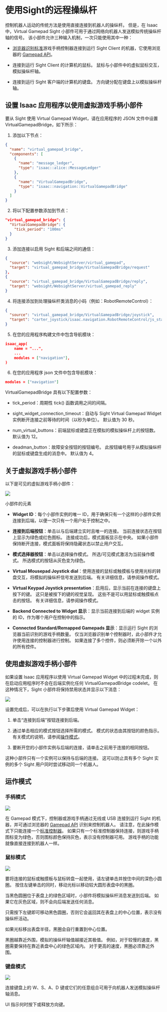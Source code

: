 # 使用Sight的远程操纵杆

控制机器人运动的传统方法是使用直接连接到机器人的操纵杆。 但是，在 Isaac 中，Virtual Gamepad Sight 小部件可用于通过网络向机器人发送模拟传统操纵杆轴的信号。 该小部件允许三种输入机制，一次只能使用其中一种：

* [浏览器识别标准](https://w3c.github.io/gamepad/#remapping)游戏手柄控制器连接到运行 Sight Client 的机器，它使用浏览器的 [Gamepad API](https://developer.mozilla.org/en-US/docs/Web/API/Gamepad_API)。

* 连接到运行 Sight Client 的计算机的鼠标。 鼠标与小部件中的虚拟鼠标交互，模拟操纵杆轴。

* 连接到运行 Sight 客户端的计算机的键盘。 方向键分配在键盘上以模拟操纵杆轴。

## 设置 Isaac 应用程序以使用虚拟游戏手柄小部件

要从 Sight 使用 Virtual Gamepad Widget，请在应用程序的 JSON 文件中设置 VirtualGamepadBridge，如下所示：

1. 添加以下节点：

```json
{
  "name": "virtual_gamepad_bridge",
  "components": [
    {
      "name": "message_ledger",
      "type": "isaac::alice::MessageLedger"
    },
    {
      "name": "VirtualGamepadBridge",
      "type": "isaac::navigation::VirtualGamepadBridge"
    }
  ]
}
```
2. 将以下配置参数添加到节点：

```json
"virtual_gamepad_bridge": {
  "VirtualGamepadBridge": {
    "tick_period": "100ms"
  }
}
```
3. 添加连接以启用 Sight 和后端之间的通信：

```json
{
  "source": "websight/WebsightServer/virtual_gamepad",
  "target": "virtual_gamepad_bridge/VirtualGamepadBridge/request"
},
{
  "source": "virtual_gamepad_bridge/VirtualGamepadBridge/reply",
  "target": "websight/WebsightServer/virtual_gamepad_reply"
}
```

4. 将连接添加到处理操纵杆类消息的小码（例如：RobotRemoteControl）：

```json
{
  "source": "virtual_gamepad_bridge/VirtualGamepadBridge/joystick",
  "target": "carter_joystick/isaac.navigation.RobotRemoteControl/js_state"
}

```
5. 在您的应用程序构建文件中包含导航模块：

```json
isaac_app(
    name = "...",
    ...
    modules = ["navigation"],
)

```
6. 在您的应用程序 json 文件中包含导航模块：
```json
modules = ["navigation"]
```

VirtualGamepadBridge 具有以下配置参数：

* tick_period：周期性 tick() 函数调用之间的间隔。

* sight_widget_connection_timeout：自动与 Sight Virtual Gamepad Widget 实例断开连接之前等待的时间（以秒为单位）。 默认值为 30 秒。

* num_virtual_buttons：前端鼠标或键盘正在模拟的模拟操纵杆上的按钮数。 默认值为 12。

* deadman_button：故障安全按钮的按钮编号。 此按钮编号用于从模拟操纵杆的鼠标或键盘生成的消息中。 默认值为 4。


## 关于虚拟游戏手柄小部件
以下是可见的虚拟游戏手柄小部件：

![](https://docs.nvidia.com/isaac/_images/virtual-gamepad-main.png)

小部件的元素

* **Widget ID**：每个小部件实例的唯一 ID，用于确保只有一个这样的小部件实例连接到后端，以便一次只有一个用户处于控制之中。

* **连接到后端按钮**：单击以与后端建立实时且唯一的连接。 当前连接状态在按钮上显示为绿色或红色图标。 连接成功后，模式面板显示在中央。 如果小部件保持断开连接，模式面板将保持隐藏状态以禁止用户交互。

* **模式选择器按钮**：单击以选择操作模式。 所选/可见模式激活为当前操作模式。 所选模式的按钮从灰色变为绿色。

* **Virtual Mousepad Joystick dial**：使用连接的鼠标或触摸板与使用光标的转盘交互，将模拟的操纵杆信号发送到后端。 有关详细信息，请参阅操作模式。

* **Virtual Keypad Joystick presentation**：启用后，显示当前在连接的键盘上按下的键。 这只是被按下的键的视觉呈现。 这些不是可以用鼠标或触摸板点击的按钮。 有关详细信息，请参阅操作模式。

* **Backend Connected to Widget 显示**：显示当前连接到后端的 widget 实例的 ID，作为哪个用户在控制中的指示。

* **Connected Standard/Remapped Gamepads 显示**：显示运行 Sight 的浏览器当前识别的游戏手柄数量。 仅当浏览器识别单个控制器时，此小部件才允许使用连接的控制器进行控制。 如果连接了多个控件，则必须断开除一个以外的所有控件。


## 使用虚拟游戏手柄小部件
如果设置 Isaac 应用程序以使用 Virtual Gamepad Widget 中的过程未完成，则在启动应用程序时不会在后端实例化任何 VirtualGamepadBridge codelet。 在这种情况下，Sight 小部件将保持禁用状态并显示以下消息：

![](https://docs.nvidia.com/isaac/_images/virtual-gamepad-disabled.png)


设置完成后，可以在执行以下步骤后使用 Virtual Gamepad Widget：

1. 单击“连接到后端”按钮连接到后端。

2. 通过单击相应的模式按钮选择所需的模式。 模式的状态由其按钮的颜色指示。 有关模式的说明，请参阅[操作模式](https://docs.nvidia.com/isaac/packages/navigation/doc/virtual-gamepad.html#modes-of-operation)。

3. 要断开您的小部件实例与后端的连接，请单击之前用于连接的相同按钮。

这种小部件只有一个实例可以保持与后端的连接。 这可以防止具有多个 Sight 实例的多个 Sight 用户同时尝试移动同一个机器人。

## 运作模式

### 手柄模式

![](https://docs.nvidia.com/isaac/_images/virtual-gamepad-controller-mode-on.png)


在 Gamepad 模式下，控制器或游戏手柄通过无线或 USB 连接到运行 Sight 的机器，并可通过浏览器的 [Gamepad API](https://developer.mozilla.org/en-US/docs/Web/API/Gamepad_API) 识别来控制机器人。 请注意，在此操作模式下只能连接一个[标准控制器](https://w3c.github.io/gamepad/#remapping)。 如果只有一个标准控制器保持连接，则游戏手柄图标变为绿色，否则图标颜色保持灰色，表示没有控制器可用。 游戏手柄的功能就像直接连接到机器人一样。

### 鼠标模式

![](https://docs.nvidia.com/isaac/_images/virtual-gamepad-mousepad-mode-on.png)

要将连接的鼠标或触摸板与鼠标转盘一起使用，请左键单击并按住中间的深色小圆圈。 按住左键单击的同时，移动光标以移动较大圆形表盘中的黑圈。

当黑色圆圈位于表盘上的绿色区域时，小部件将模拟操纵杆消息发送到后端。 如果它在灰色区域，则不会向后端发送任何消息。

只需按下左键即可移动黑色圆圈，否则它会返回其在表盘上的中心位置，表示没有操纵杆活动。

如果光标移出表盘半径，黑圈会自行重置到中心位置。

黑圈越靠近外围，模拟的操纵杆轴值越接近其极值。 例如，对于较慢的速度，黑圈需要保持在靠近表盘中心的绿色区域内。 对于更高的速度，黑圈必须靠近外围。

### 键盘模式

![](https://docs.nvidia.com/isaac/_images/virtual-gamepad-keypad-mode-on.png)


连接键盘上的 W、S、A、D 键或它们的任意组合可用于向机器人发送模拟操纵杆轴消息。

UI 指示何时按下或释放方向键。














